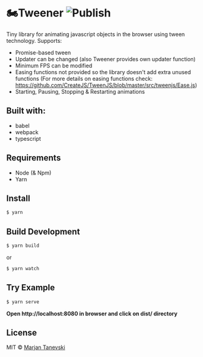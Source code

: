 # 🏍Tweener ![Publish](https://github.com/Tanevski3/tweener/workflows/Publish/badge.svg?branch=master)
Tiny library for animating javascript objects in the browser using tween technology. Supports:
- Promise-based tween
- Updater can be changed (also Tweener provides own updater function)
- Minimum FPS can be modified
- Easing functions not provided so the library doesn't add extra unused functions (For more details on easing functions check: https://github.com/CreateJS/TweenJS/blob/master/src/tweenjs/Ease.js)
- Starting, Pausing, Stopping & Restarting animations

## Built with:

- babel
- webpack
- typescript

## Requirements

- Node (& Npm)
- Yarn

## Install

```sh
$ yarn
```

## Build Development

```sh
$ yarn build
```

or

```sh
$ yarn watch
```

## Try Example

```sh
$ yarn serve
```

**Open http://localhost:8080 in browser and click on dist/ directory**

## License

MIT © [Marjan Tanevski](marjantanevski@outlook.com)
